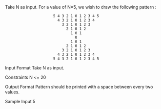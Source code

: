 Take N as input. For a value of N=5, we wish to draw the following pattern :

                          5 4 3 2 1 0 1 2 3 4 5
                            4 3 2 1 0 1 2 3 4 
                              3 2 1 0 1 2 3 
                                2 1 0 1 2 
                                  1 0 1 
                                    0 
                                  1 0 1 
                                2 1 0 1 2 
                              3 2 1 0 1 2 3 
                            4 3 2 1 0 1 2 3 4 
                          5 4 3 2 1 0 1 2 3 4 5
Input Format
Take N as input.

Constraints
N <= 20

Output Format
Pattern should be printed with a space between every two values.

Sample Input
5

